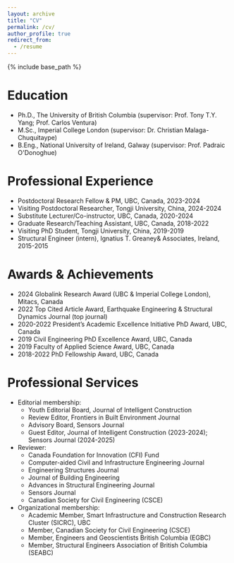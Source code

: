 ```yaml
---
layout: archive
title: "CV"
permalink: /cv/
author_profile: true
redirect_from:
  - /resume
---
```


{% include base_path %}

Education
======
* Ph.D., The University of British Columbia (supervisor: Prof. Tony T.Y. Yang; Prof. Carlos Ventura)
* M.Sc., Imperial College London (supervisor: Dr. Christian Malaga-Chuquitaype)
* B.Eng., National University of Ireland, Galway (supervisor: Prof. Padraic O'Donoghue)

Professional Experience
======
* Postdoctoral Research Fellow & PM, UBC, Canada, 2023-2024
* Visiting Postdoctoral Researcher, Tongji University, China, 2024-2024
* Substitute Lecturer/Co-instructor, UBC, Canada, 2020-2024
* Graduate Research/Teaching Assistant, UBC, Canada, 2018-2022
* Visiting PhD Student, Tongji University, China, 2019-2019
* Structural Engineer (intern), Ignatius T. Greaney& Associates, Ireland, 2015-2015
  

Awards & Achievements
======
* 2024	Globalink Research Award (UBC & Imperial College London), Mitacs, Canada
* 2022	Top Cited Article Award, Earthquake Engineering & Structural Dynamics Journal (top journal)
* 2020-2022 President’s Academic Excellence Initiative PhD Award, UBC, Canada
* 2019	Civil Engineering PhD Excellence Award, UBC, Canada
* 2019	Faculty of Applied Science Award, UBC, Canada
* 2018-2022	PhD Fellowship Award, UBC, Canada

Professional Services
======
* Editorial membership:
  * Youth Editorial Board, Journal of Intelligent Construction
  * Review Editor, Frontiers in Built Environment Journal
  * Advisory Board, Sensors Journal
  * Guest Editor, Journal of Intelligent Construction (2023-2024); Sensors Journal (2024-2025)
* Reviewer:
  * Canada Foundation for Innovation (CFI) Fund
  * Computer-aided Civil and Infrastructure Engineering Journal
  * Engineering Structures Journal
  * Journal of Building Engineering
  * Advances in Structural Engineering Journal
  * Sensors Journal
  * Canadian Society for Civil Engineering (CSCE)
* Organizational membership:
  * Academic Member, Smart Infrastructure and Construction Research Cluster (SICRC), UBC
  * Member, Canadian Society for Civil Engineering (CSCE)
  * Member, Engineers and Geoscientists British Columbia (EGBC)
  * Member, Structural Engineers Association of British Columbia (SEABC)

